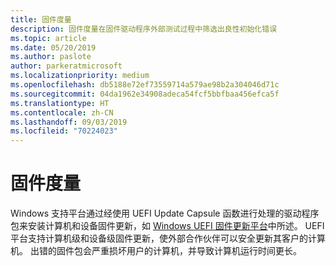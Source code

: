 ```yaml
---
title: 固件度量
description: 固件度量在固件驱动程序外部测试过程中筛选出良性初始化错误
ms.topic: article
ms.date: 05/20/2019
ms.author: paslote
author: parkeratmicrosoft
ms.localizationpriority: medium
ms.openlocfilehash: db5188e72ef73559714a579ae98b2a304046d71c
ms.sourcegitcommit: 04da1962e34908adeca54fcf5bbfbaa456efca5f
ms.translationtype: HT
ms.contentlocale: zh-CN
ms.lasthandoff: 09/03/2019
ms.locfileid: "70224023"
---
```

# <a name="firmware-measures"></a>固件度量

Windows 支持平台通过经使用 UEFI Update Capsule 函数进行处理的驱动程序包来安装计算机和设备固件更新，如 [Windows UEFI 固件更新平台](https://docs.microsoft.com/windows-hardware/drivers/bringup/windows-uefi-firmware-update-platform)中所述。 UEFI 平台支持计算机级和设备级固件更新，使外部合作伙伴可以安全更新其客户的计算机。 出错的固件包会严重损坏用户的计算机，并导致计算机运行时间更长。
